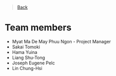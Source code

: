 > [Back](../README.md)

# Team members

 - Myat Ma De May Phuu Ngon - Project Manager
 - Sakai Tomoki 
 - Hama Yuina
 - Liang Shu-Tong
 - Joseph Eugene Pelc
 - Lin Chung-Hsi